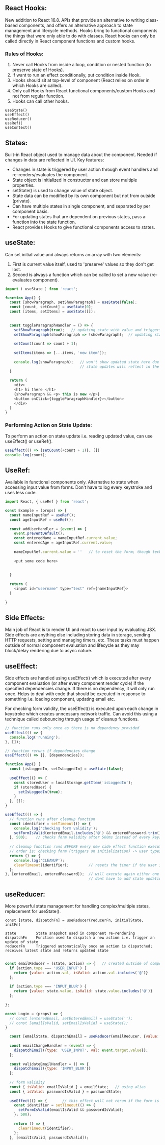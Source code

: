 ## React Hooks:
New addition to React 16.8. APIs that provide an alternative to writing class-based components, and offers an alternative approach to state management and lifecycle methods. Hooks bring to functional components the things that were only able to do with classes. React hooks can only be called directly in React component functions and custom hooks.

### Rules of Hooks:
1) Never call Hooks from inside a loop, condition or nested function (to preserve state of Hooks).
2) If want to run an effect conditionally, put condition inside Hook.
3) Hooks should sit at top-level of component (React relies on order in which Hooks are called).
4) Only call Hooks from React functional components/custom Hooks and not from regular function.
5) Hooks can call other hooks.

```
useState()
useEffect()
useReducer()
useRef()
useContext()
```

## States:
Built-in React object used to manage data about the component. Needed if changes in data are reflected in UI. Key features:
- Changes in state is triggered by user action through event handlers and re-renders/evaluates the component.
- State object is initialized in constructor and can store multiple properties.
- setState() is used to change value of state object.
- State data can be modified by its own component but not from outside (private).
- Can have multiple states in single component, and separated by per component basis.
- For updating states that are dependent on previous states, pass a function into the state function.
- React provides Hooks to give functional components access to states.

## useState:
Can set initial value and always returns an array with two elements:
1) First is current value itself, used to 'preserve' values so they don't get lost.
2) Second is always a function which can be called to set a new value (re-evaluates component).

```javascript
import ( useState ) from 'react';

function App() {
  const [showParagraph, setShowParagraph] = useState(false);
  const [count, setCount] = useState(0);
  const [items, setItems] = useState([]);
 
  
  const toggleParagraphHandler = () => {
    setShowParagraph(true);   // updating state with value and triggers re-rendering of component (not async reason)
    setShowParagraph(showParagraph => !showParagraph);  // updating state with callback function
    
    setCount(count => count + 1);
    
    setItems(items => [...items, 'new item']);
    
    console.log(showParagraph);   // won't show updated state here due to scope of closure function (not due to asynchronous)
                                  // state updates will reflect in the next re-render where new closures are created
  }
  
  return (
    <div>
    <h1> hi there </h1>
    {showParagraph && <p> this is new </p>}
    <button onClick={toggleParagraphHandler}></button>
    </div>
  )
}
```

### Performing Action on State Update:
To perform an action on state update i.e. reading updated value, can use useEffect() or useRef().
```js
useEffect(() => {setCount(+count + 1)}, [])
console.log(count);
```

## UseRef:
Available in functional components only. Alternative to state when accessing input value from forms. Don't have to log every keystroke and uses less code.

```javascript
import React, { useRef } from 'react';

const Example = (props) => {
  const nameInputRef = useRef();
  const ageInputRef = useRef();
  
  const addUserHandler = (event) => {
    event.preventDefault();
    const enteredName = nameInputRef.current.value;
    const enteredAge = ageInputRef.current.value;
    
    nameInputRef.current.value = ''   // to reset the form; though technically shouldnt manipulate DOM without using React
    
    <put some code here>
    
    
  }
  
  return (
    <input id="username" type="text" ref={nameInputRef}>
  )
  
}
```

## Side Effects:
Main job of React is to render UI and react to user input by evaluating JSX. Side effects are anything else including storing data in storage, sending HTTP requests,
setting and managing timers, etc. These tasks must happen outside of normal component evaluation and lifecycle as they may block/delay rendering due to async nature.

## useEffect:
Side effects are handled using useEffect() which is executed after every component evaluation (or after every component render cycle) if the specified dependencies change. If there is no dependency, it will only run once. Helps to deal with code that should be executed in response to something i.e. loading component, updating email etc.

For checking form validity, the useEffect() is executed upon each change in keystroke which creates unncessary network traffic. Can avoid this using a technique called debouncing through usage of cleanup functions.

```javascript
// function runs only once as there is no dependency provided
useEffect(() => {
  console.log('running');
}, []);

// function reruns if dependencies change
useEffect(() => {}, [dependencies]);

function App() {
  const [isLoggedIn, setIsLoggedIn] = useState(false);
  
  useEffect(() => {
    const storedUser = localStorage.getItem('isLoggedIn');
    if (storedUser) {
      setIsLoggedIn(true);
    }
  }, []); 
}

```

```javascript
useEffect(() => {
  // function runs after cleanup function
  const identifier = setTimeout(() => {
    console.log('checking form validity'); 
    setFormIsValid(enteredEmail.includes('@') && enteredPassword.trim().length > 6);
  }, 500);    // checks form validity after 500ms instead of every keystroke change
  
  // cleanup function runs BEFORE every new side effect function execution but not before first time
  // order is: checking form (triggers on initialization) -> user types -> CLEANUP -> checking form
  return () => {  
    console.log('CLEANUP'); 
    clearTimeout(identifier);         // resets the timer if the user is typing  
  };    
}, [enteredEmail, enteredPassword]);  // will execute again either one of them changes
                                      // dont have to add state updating functions i.e. setFormIsValid

```

## useReducer:
More powerful state management for handling complex/multiple states, replacement for useState(). 
```
const [state, dispatchFn] = useReducer(reducerFn, initialState, initFn)

state         State snapshot used in component re-rendering
dispatchFn    Function used to dispatch a new action i.e. trigger an update of state
reducerFn     Triggered automatically once an action is dispatched; receives latest state and returns updated state
```

```javascript

const emailReducer = (state, action) => {   // created outside of component function as it doesnt interact anything inside
  if (action.type === 'USER_INPUT') {
    return {value: action.val, isValid: action.val.includes('@')}
  };
    
  if (action.type === 'INPUT_BLUR') {
    return {value: state.value, isValid: state.value.includes('@')}
  };
  
};  

const Login = (props) => {
  // const [enteredEmail, setEnteredEmail] = useState('');
  // const [emailIsValid, setEmailIsValid] = useState();
}

  const [emailState, dispatchEmail] = useReducer(emailReducer, {value: '', isValid: false});
  
  const emailChangeHandler = (event) => {
    dispatchEmail({type: 'USER_INPUT', val: event.target.value});
  };
  
  const validateEmailHandler = () => {
    dispatchEmail({type: 'INPUT_BLUR'})
  };
  
  // form validity
  const { isValid: emailIsValid } = emailState;   // using alias
  const { isValid: passwordIsValid } = passwordState;
  
  useEffect(() => {       // this effect will not rerun if the form is valid and user adds more keystrokes
    const identifier = setTimeout(() => {
      setFormIsValid(emailIsValid && passwordIsValid);
    }; 500);
  
    return () => {
      clearTimeout(identifier);
    };
  }, [emailIsValid, passwordIsValid]);
```

